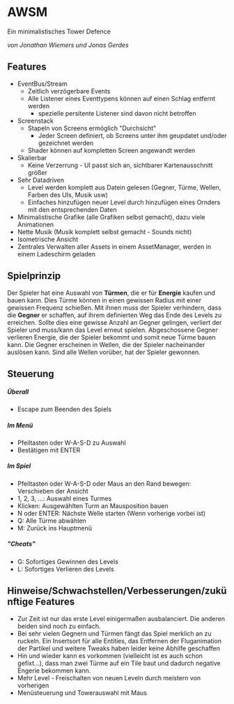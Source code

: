 # AWSM
Ein minimalistisches Tower Defence

*von Jonathan Wiemers und Jonas Gerdes*
## Features

 - EventBus/Stream  
	- Zeitlich verzögerbare Events
	- Alle Listener eines Eventtypens können auf einen Schlag entfernt werden
	  - spezielle persitente Listener sind davon nicht betroffen
 - Screenstack 
	- Stapeln von Screens ermöglich "Durchsicht"
	  - Jeder Screen definiert, ob Screens unter ihm geupdatet und/oder gezeichnet werden
	- Shader können auf kompletten Screen angewandt werden
- Skalierbar
  - Keine Verzerrung - UI passt sich an, sichtbarer Kartenausschnitt größer
- Sehr Datadriven
  - Level werden komplett aus Datein gelesen (Gegner, Türme, Wellen, Farben des UIs, Musik usw)
  - Einfaches hinzufügen neuer Level durch hinzufügen eines Ornders mit den entsprechenden Daten
 - Minimalistische Grafike (alle Grafiken selbst gemacht), dazu viele Animationen
 - Nette Musik (Musik komplett selbst gemacht - Sounds nicht)
 - Isometrische Ansicht
 - Zentrales Verwalten aller Assets in einem AssetManager, werden in einem Ladeschirm geladen

## Spielprinzip
Der Spieler hat eine Auswahl von __Türmen__, die er für __Energie__ kaufen und bauen kann. Dies Türme können in einen gewissen Radius mit einer gewissen Frequenz schießen. Mit ihnen muss der Spieler verhindern, dass die __Gegner__ er schaffen, auf ihrem definierten Weg das Ende des Levels zu erreichen. Sollte dies eine gewisse Anzahl an Gegner gelingen, verliert der Spieler und muss/kann das Level erneut spielen. Abgeschossene Gegner verlieren Energie, die der Spieler bekommt und somit neue Türme bauen kann. Die Gegner erscheinen in Wellen, die der Spieler nacheinander auslösen kann. Sind alle Wellen vorüber, hat der Spieler gewonnen.
## Steuerung
##### Überall
 - Escape zum Beenden des Spiels
##### Im Menü
 - Pfeiltasten oder W-A-S-D zu Auswahl
 - Bestätigen mit ENTER
##### Im Spiel
 - Pfeiltasten oder W-A-S-D oder Maus an den Rand bewegen: Verschieben der Ansicht
 - 1, 2, 3, ...: Auswahl eines Turmes
 - Klicken: Ausgewählten Turm an Mausposition bauen
 - N oder ENTER: Nächste Welle starten (Wenn vorherige vorbei ist)
 - Q: Alle Türme abwählen
 - M: Zurück ins Hauptmenü
##### "Cheats"
 - G: Sofortiges Gewinnen des Levels
 - L: Sofortiges Verlieren des Levels

## Hinweise/Schwachstellen/Verbesserungen/zukünftige Features
 - Zur Zeit ist nur das erste Level einigermaßen ausbalanciert. Die anderen beiden sind noch zu einfach.
 - Bei sehr vielen Gegnern und Türmen fängt das Spiel merklich an zu ruckeln. Ein Insertsort für alle Entities, das Entfernen der Fluganimation der Partikel und weitere Tweaks haben leider keine Abhilfe geschaffen
 - Hin und wieder kann es vorkommen (vielleicht ist es auch schon gefixt...), dass man zwei Türme auf ein Tile baut und dadurch negative Engerie bekommen kann.
 - Mehr Level - Freischalten von neuen Leveln durch meistern von vorherigen
 - Menüsteuerung und Towerauswahl mit Maus